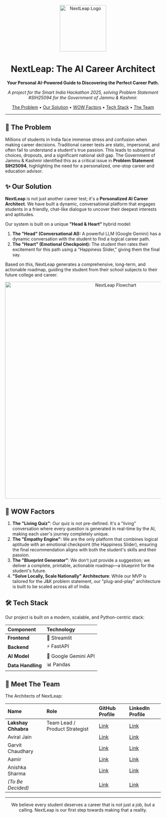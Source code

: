 <div align="center">
  <img src="assests/logo.png" alt="NextLeap Logo" width="150"/>
  <h1>NextLeap: The AI Career Architect</h1>
  <p>
    <strong>Your Personal AI-Powered Guide to Discovering the Perfect Career Path.</strong>
  </p>
  <p>
    <em>A project for the Smart India Hackathon 2025, solving Problem Statement #SIH25094 for the Government of Jammu & Kashmir.</em>
  </p>
  <p>
    <a href="#problem">The Problem</a> •
    <a href="#solution">Our Solution</a> •
    <a href="#wow-factors">WOW Factors</a> •
    <a href="#tech-stack">Tech Stack</a> •
    <a href="#team">The Team</a>
  </p>
</div>

---

## 🚀 The Problem <a name="problem"></a>

Millions of students in India face immense stress and confusion when making career decisions. Traditional career tests are static, impersonal, and often fail to understand a student's true passion. This leads to suboptimal choices, dropouts, and a significant national skill gap. The Government of Jammu & Kashmir identified this as a critical issue in **Problem Statement SIH25094**, highlighting the need for a personalized, one-stop career and education advisor.

## ✨ Our Solution <a name="solution"></a>

**NextLeap** is not just another career test; it's a **Personalized AI Career Architect**. We have built a dynamic, conversational platform that engages students in a friendly, chat-like dialogue to uncover their deepest interests and aptitudes.

Our system is built on a unique **"Head & Heart"** hybrid model:
1.  **The "Head" (Conversational AI):** A powerful LLM (Google Gemini) has a dynamic conversation with the student to find a logical career path.
2.  **The "Heart" (Emotional Checkpoint):** The student then rates their excitement for this path using a "Happiness Slider," giving them the final say.

Based on this, NextLeap generates a comprehensive, long-term, and actionable roadmap, guiding the student from their school subjects to their future college and career.

<div align="center">
  <img src="URL_TO_YOUR_FLOWCHART_IMAGE" alt="NextLeap Flowchart" width="700"/>
</div>

## 🌟 WOW Factors <a name="wow-factors"></a>

1.  **The "Living Quiz"**: Our quiz is not pre-defined. It's a "living" conversation where every question is generated in real-time by the AI, making each user's journey completely unique.
2.  **The "Empathy Engine"**: We are the only platform that combines logical aptitude with an emotional checkpoint (the Happiness Slider), ensuring the final recommendation aligns with both the student's skills and their passion.
3.  **The "Blueprint Generator"**: We don't just provide a suggestion; we deliver a complete, printable, actionable roadmap—a blueprint for the student's future.
4.  **"Solve Locally, Scale Nationally" Architecture**: While our MVP is tailored for the J&K problem statement, our "plug-and-play" architecture is built to be scaled across all of India.

## 🛠️ Tech Stack <a name="tech-stack"></a>

Our project is built on a modern, scalable, and Python-centric stack:

| Component | Technology |
| :--- | :--- |
| **Frontend** | 🚀 Streamlit |
| **Backend** | ⚡ FastAPI |
| **AI Model** | 🧠 Google Gemini API |
| **Data Handling**| 📊 Pandas |

## 👥 Meet The Team <a name="team"></a>

The Architects of NextLeap:

| Name | Role | GitHub Profile | LinkedIn Profile |
| :--- | :--- | :--- | :--- |
| **Lakshay Chhabra** | Team Lead / Product Strategist | [Link](#) | [Link](#) |
| Aviral Jain | | [Link](#) | [Link](#) |
| Garvit Chaudhary | | [Link](#) | [Link](#) |
| Aamir | | [Link](#) | [Link](#) |
| Anishka Sharma | | [Link](#) | [Link](#) |
| *(To Be Decided)* | | [Link](#) | [Link](#) |

---
<div align="center">
  <p>
    We believe every student deserves a career that is not just a job, but a calling. NextLeap is our first step towards making that a reality.
  </p>
</div>
